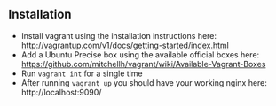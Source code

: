 Installation
------------

- Install vagrant using the installation instructions here: http://vagrantup.com/v1/docs/getting-started/index.html
- Add a Ubuntu Precise box using the available official boxes here: https://github.com/mitchellh/vagrant/wiki/Available-Vagrant-Boxes
- Run ```vagrant int``` for a single time
- After running ```vagrant up``` you should have your working nginx here: http://localhost:9090/

